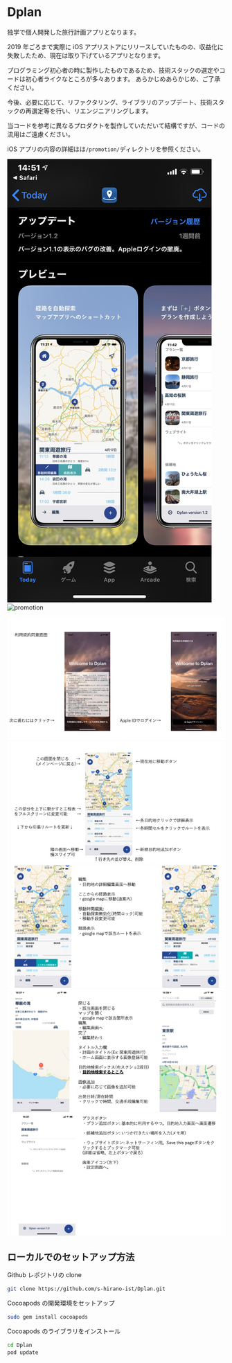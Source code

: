 # Dplan

独学で個人開発した旅行計画アプリとなります。

2019 年ごろまで実際に iOS アプリストアにリリースしていたものの、収益化に失敗したため、現在は取り下げているアプリとなります。

プログラミング初心者の時に製作したものであるため、技術スタックの選定やコードは初心者ライクなところが多々あります。
あらかじめあらかじめ、ご了承ください。

今後、必要に応じて、リファクタリング、ライブラリのアップデート、技術スタックの再選定等を行い、リエンジニアリングします。

当コードを参考に異なるプロダクトを製作していただいて結構ですが、コードの流用はご遠慮ください。

iOS アプリの内容の詳細はは`/promotion/`ディレクトリを参照ください。

![iosAPP](/promotion/app_store.png)
![promotion](/promotion/promotion_1.png)

![01](/promotion/review/app_review_1.jpeg)
![02](/promotion/review/app_review_2.jpeg)
![03](/promotion/review/app_review_3.jpeg)
![04](/promotion/review/app_review_4.jpeg)
![05](/promotion/review/app_review_5.jpeg)

## ローカルでのセットアップ方法

Github レポジトリの clone

```bash
git clone https://github.com/s-hirano-ist/Dplan.git
```

Cocoapods の開発環境をセットアップ

```bash
sudo gem install cocoapods
```

Cocoapods のライブラリをインストール

```bash
cd Dplan
pod update
```
